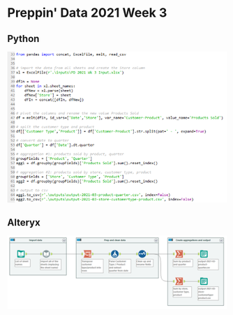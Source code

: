 # Preppin' Data 2021 Week 3

## Python
<a href="preppin-data-2021-03.py">
<img src="img-python-code-2021-03.png?raw=true" alt="Python code">
</a>

## Alteryx
<a href="/preppin-data-2021-03.yxmd">
<img src="img-alteryx-2021-03.png?raw=true" alt="Alteryx workflow">
</a>
